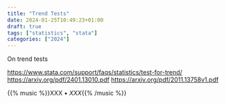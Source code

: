 ```yaml
---
title: "Trend Tests"
date: 2024-01-25T10:49:23+01:00
draft: true
tags: ["statistics", "stata"]
categories: ["2024"]
---
```



On trend tests

https://www.stata.com/support/faqs/statistics/test-for-trend/
https://arxiv.org/pdf/2401.13010.pdf
https://arxiv.org/pdf/2011.13758v1.pdf

{{% music %}}XXX • _XXX_{{% /music %}}
